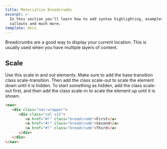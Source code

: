 ```yaml
---
title: Materialize Breadcrumbs	
excerpt: >-
  In this section you'll learn how to add syntax highlighting, examples,
  callouts and much more.
template: docs
---
```

Breadcrumbs are a good way to display your current location. This is usually used when you have multiple layers of content.

## Scale

Use this scale in and out elements. Make sure to add the base transition class scale-transition. Then add the class scale-out to scale the element down until it is hidden. To start something as hidden, add the class scale-out first, and then add the class scale-in to scale the element up until it is shown.


```html
<nav>
   <div class="nav-wrapper">
      <div class="col s12">
         <a href="#!" class="breadcrumb">First</a>
         <a href="#!" class="breadcrumb">Second</a>
         <a href="#!" class="breadcrumb">Third</a>
      </div>
   </div>
</nav>
```
